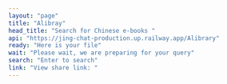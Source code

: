 ```yaml
---
layout: "page"
title: "Alibray"
head_title: "Search for Chinese e-books "
api: "https://jing-chat-production.up.railway.app/Alibrary"
ready: "Here is your file"
wait: "Please wait, we are preparing for your query"
search: "Enter to search"
link: "View share link: "
---
```


<script setup>
import Alibray from '../../components/Alibrary/search.vue'
</script>

<Alibray />

